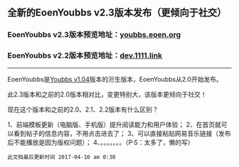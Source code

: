## 全新的EoenYoubbs v2.3版本发布（更倾向于社交）

### EoenYoubbs v2.3版本预览地址：[youbbs.eoen.org](http://youbbs.eoen.org/)

### EoenYoubbs v2.2版本预览地址：[dev.1111.link](http://dev.1111.link/)
---
EoenYoubbs是[Youbbs v1.04](http://youbbs.sinaapp.com/)版本的洐生版本，EoenYoubbs从2.0开始发布。

此2.3版本和之前的2.0版本相对比，变更特别大，该版本更倾向于社交！

现在这个版本和之前的2.0、2.1、2.2版本有什么区别？

1、前端模板更新（电脑版、手机版）提升阅读能力和用户体验；
2、在首页就可以看到帖子的信息内容，不用点击进去了；
3、可以直接粘贴网易音乐链接（发布后不能播放是因为版权问题）；
4、。。。。。。。（P·S：太多了，懒的写）



`此文档最后更新时间 2017-04-10 am 0:30`
